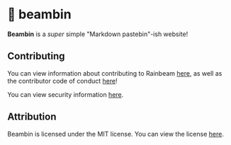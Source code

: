 # 🐝 beambin

**Beambin** is a *super* simple "Markdown pastebin"-ish website!

## Contributing

You can view information about contributing to Rainbeam [here](https://github.com/trisuaso/beambin/blob/master/.github/CONTRIBUTING.md), as well as the contributor code of conduct [here](https://github.com/swmff/rainbeam/blob/master/.github/CODE_OF_CONDUCT.md)!

You can view security information [here](https://github.com/trisuaso/beambin/blob/master/SECURITY.md).

## Attribution

Beambin is licensed under the MIT license. You can view the license [here](https://github.com/trisuaso/beambin/blob/master/LICENSE).
